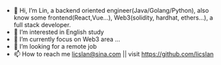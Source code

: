 - 👋 Hi, I’m Lin, a backend oriented engineer(Java/Golang/Python), also know some frontend(React,Vue...), Web3(solidity, hardhat, ethers...), a full stack developer.
- 👀 I’m interested in English study
- 🌱 I’m currently focus on Web3 area ... 
- 💞️ I’m looking for a remote job
- 📫 How to reach me licslan@sina.com || visit https://github.com/licslan

<!---
ailin-licslan/ailin-licslan is a ✨ special ✨ repository because its `README.md` (this file) appears on your GitHub profile.
You can click the Preview link to take a look at your changes.
--->
